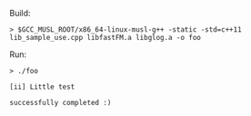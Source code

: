 Build:

    > $GCC_MUSL_ROOT/x86_64-linux-musl-g++ -static -std=c++11 lib_sample_use.cpp libfastFM.a libglog.a -o foo

Run:

    > ./foo

    [ii] Little test

    successfully completed :)
